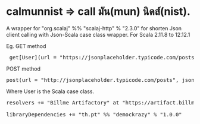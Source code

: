 # calmunnist => call มัน(mun) นิดส์(nist).

A wrapper for  "org.scalaj" %% "scalaj-http" % "2.3.0" for shorten Json client calling with Json-Scala case class wrapper.
For Scala 2.11.8 to 12.12.1

Eg.
GET method
<pre> get[User](url = "https://jsonplaceholder.typicode.com/posts/1", token = "") </pre>

POST method
<pre>post(url = "http://jsonplaceholder.typicode.com/posts", json = user, token = "")</pre>

Where User is the Scala case class.

<pre>
resolvers += "Billme Artifactory" at "https://artifact.billme.in.th/artifactory/billme-public/" <br>
libraryDependencies += "th.pt" %% "demockrazy" % "1.0.0"
</pre>
